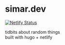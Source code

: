 # simar.dev
[![Netlify Status](https://api.netlify.com/api/v1/badges/724822ce-54a4-464f-809d-2a07b77e70c7/deploy-status)](https://app.netlify.com/sites/vigilant-edison-7b4c13/deploys)

    
tidbits about random things     
built with hugo + netlify
